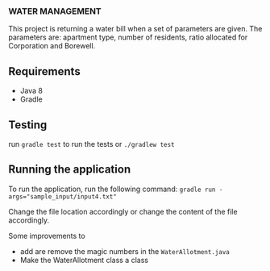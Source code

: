 ### WATER MANAGEMENT

This project is returning a water bill when a set of parameters are given. 
The parameters are: apartment type, number of residents, ratio allocated for Corporation and Borewell.

## Requirements
- Java 8
- Gradle

## Testing

run `gradle test` to run the tests
or `./gradlew test` 

## Running the application
To run the application, run the following command:
`gradle run -args="sample_input/input4.txt"`

Change the file location accordingly or change the content of the file accordingly.

Some improvements to 
- add are remove the magic numbers in the `WaterAllotment.java`
- Make the WaterAllotment class a class
 